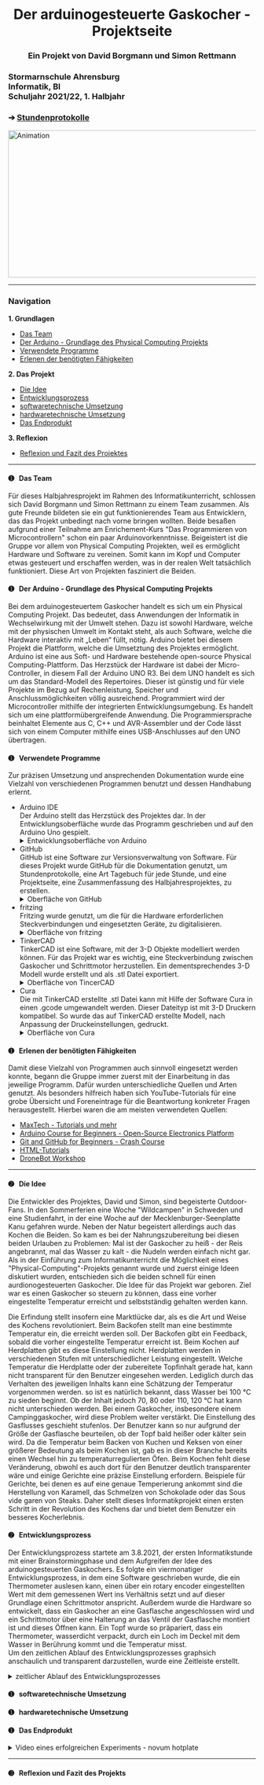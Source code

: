 <html>
<head>
<h1 align="center">Der arduinogesteuerte Gaskocher - Projektseite</h1> 
</head>
<h3 align="center"> Ein Projekt von David Borgmann und Simon Rettmann</h3>
<h3 align="left">Stormarnschule Ahrensburg <br/> Informatik, Bl <br/> Schuljahr 2021/22, 1. Halbjahr </br> </h3> </div>
<h3 alighn0"left"> &#10132; <a href="https://github.com/simonrettmann/Stundenprotokolle"> Stundenprotokolle</a> </h3>

<img alt="Animation" width="1000" height="300" align="center" src="https://user-images.githubusercontent.com/88385654/144711039-e3602339-827f-42a6-b684-b21d3ee8bcf1.gif">

<hr>

<h3>Navigation</h3>

<b>1. Grundlagen</b>	

<ul>
	<li> <a href="#Team"> Das Team </a> </li>
	<li> <a href="#Arduino"> Der Arduino - Grundlage des Physical Computing Projekts </a> </li>
	<li> <a href="#Programme"> Verwendete Programme </a> </li>
	<li> <a href="#Lernprozess"> Erlenen der benötigten Fähigkeiten </a> </li>
</ul>

<b>2. Das Projekt</b>	

<ul>
	<li> <a href="#Idee"> Die Idee </a> </li> 
	<li> <a href="#Entwicklungsprozess"> Entwicklungsprozess </a> </li>
	<li> <a href="#Software"> softwaretechnische Umsetzung </a> </li> 
	<li> <a href="#Hardware"> hardwaretechnische Umsetzung </a> </li>
	<li> <a href="#Produkt"> Das Endprodukt </a> </li>
</ul>

<b>3. Reflexion</b>

<ul>
	<li> <a href="#Reflexion"> Reflexion und Fazit des Projektes </a> </li>
</ul>

<hr>

<h4> <a id="Team"> &#10122; &nbsp Das Team</a> </h4>
Für dieses Halbjahresprojekt im Rahmen des Informatikunterricht, schlossen sich David Borgmann und Simon Rettmann zu einem Team zusammen. Als gute Freunde bildeten sie ein gut funktionierendes Team aus Entwicklern, das das Projekt unbedingt nach vorne bringen wollten. Beide besaßen aufgrund einer Teilnahme am Enrichement-Kurs "Das Programmieren von Microcontrollern" schon ein paar Arduinovorkenntnisse. Beigeistert ist die Gruppe vor allem von Physical Computing Projekten, weil es ermöglicht Hardware und Software zu vereinen. Somit kann im Kopf und Computer etwas gesteuert und erschaffen werden, was in der realen Welt tatsächlich funktioniert. Diese Art von Projekten fasziniert die Beiden. 

<h4> <a id="Arduino"> &#10122; &nbsp Der Arduino - Grundlage des Physical Computing Projekts</a> </h4>
Bei dem arduinogesteuertem Gaskocher handelt es sich um ein Physical Computing Projekt. Das bedeutet, dass Anwendungen der Informatik in Wechselwirkung mit der Umwelt stehen. Dazu ist sowohl Hardware, welche mit der physischen Umwelt im Kontakt steht, als auch Software, welche die Hardware interaktiv mit „Leben“ füllt, nötig. Arduino bietet bei diesem Projekt die Plattform, welche die Umsetztung des Projektes ermöglicht. Arduino ist eine aus Soft- und Hardware bestehende open-source Physical Computing-Plattform. 
Das Herzstück der Hardware ist dabei der Micro-Controller, in diesem Fall der Arduino UNO R3. Bei dem UNO handelt es sich um das Standard-Modell des Repertoires. Dieser ist günstig und für viele Projekte im Bezug auf Rechenleistung, Speicher und Anschlussmöglichkeiten völlig ausreichend.
Programmiert wird der Microcontroller mithilfe der integrierten Entwicklungsumgebung. Es handelt sich um eine plattformübergreifende Anwendung. Die Programmiersprache beinhaltet Elemente aus C, C++ und AVR-Assembler und der Code lässt sich von einem Computer mithilfe eines USB-Anschlusses auf den UNO übertragen.

<h4> <a id="Programme"> &#10122; &nbsp Verwendete Programme</a> </h4>
Zur präzisen Umsetzung und ansprechenden Dokumentation wurde eine Vielzahl von verschiedenen Programmen benutzt und dessen Handhabung erlernt.

<ul>
	<li>Arduino IDE</li>
	Der Arduino stellt das Herzstück des Projektes dar. In der Entwicklungsoberfläche wurde das Programm geschrieben und auf den Arduino Uno gespielt.
		 
<details>
	<summary>Entwicklungsoberfläche von Arduino</summary>
		<img alt="Entwicklungsoberfläche" width="1792" src="https://user-images.githubusercontent.com/88385654/144110935-967a7811-2b7d-47cb-ab8c-9f44b3a6a83d.png">
	<a href="https://www.arduino.cc"> - Website von Arduino</a>
	
</details>
	
<li>GitHub</li>
	GitHub ist eine Software zur Versionsverwaltung von Software. Für dieses Projekt wurde GitHub für die Dokumentation genutzt, um Stundenprotokolle, eine Art Tagebuch für jede Stunde, und eine Projektseite, eine Zusammenfassung des Halbjahresprojektes, zu erstellen. 
	
<details>
	<summary>Oberfläche von GitHub</summary>
	<img alt="GitHub" width="1792" src="https://user-images.githubusercontent.com/88385654/144112129-7995500f-9060-49eb-b976-9301c159ab12.png">
	<a href="https://github.com/"> - Website von GitHub</a>
	
</details>
	
<li>fritzing</li>
	Fritzing wurde genutzt, um die für die Hardware erforderlichen Steckverbindungen und eingesetzten Geräte, zu digitalisieren.
	
<details>
	<summary>Oberfläche von fritzing</summary>
	<img alt="fritzing" width="1792" src="https://user-images.githubusercontent.com/88385654/144112753-0cdef113-cc82-46a9-89f8-d3e3018bf087.png">
	<a href="https://fritzing.org/"> - Website von fritzing </a>
	
</details>	
	
<li>TinkerCAD</li>
	TinkerCAD ist eine Software, mit der 3-D Objekte modelliert werden können. Für das Projekt war es wichtig, eine Steckverbindung zwischen Gaskocher und Schrittmotor herzustellen. Ein dementsprechendes 3-D Modell wurde erstellt und als .stl Datei exportiert.

<details>
	<summary>Oberfläche von TincerCAD</summary>
	<img width="1792" alt="Obefläche von TinkerCAD" src="https://user-images.githubusercontent.com/88385654/144115179-eeff862f-5fa8-4073-aad6-471d0d160e06.png">
	<a href="https://www.tinkercad.com/things/58xIQMAeis5-sizzling-curcan/edit"> - Oberfläche von TinkerCAD</a>

</details>
	
<li>Cura</li>
	Die mit TinkerCAD erstellte .stl Datei kann mit Hilfe der Software Cura in einen .gcode umgewandelt werden. Dieser Dateityp ist mit 3-D Druckern kompatibel. So wurde das auf TinkerCAD erstellte Modell, nach Anpassung der Druckeinstellungen, gedruckt. 
	
<details>
	<summary>Oberfläche von Cura</summary>
	<img width="1792" alt="Oberfläche von Cura" src="https://user-images.githubusercontent.com/88385654/144115541-6deae014-7fc5-4551-8e25-75105fe808ac.png">
	<a href="https://ultimaker.com/de/software/ultimaker-cura"> - Website von Cura</a>
	
</details>
	
</ul>


<h4> <a id="Lernprozess"> &#10122; &nbsp Erlenen der benötigten Fähigkeiten</a> </h4>
Damit diese Vielzahl von Programmen auch sinnvoll eingesetzt werden konnte, begann die Gruppe immer zuerst mit der Einarbeitung in das jeweilige Programm. Dafür wurden unterschiedliche Quellen und Arten genutzt. Als besonders hilfreich haben sich YouTube-Tutorials für eine grobe Übersicht und Foreneintrage für die Beantwortung konkreter Fragen herausgestellt. Hierbei waren die am meisten verwendeten Quellen:

<ul>
	<li> <a href="https://youtube.com/user/MaxTechTV1">MaxTech - Tutorials und mehr</a></li>
	<li> <a href="https://www.youtube.com/watch?v=zJ-LqeX_fLU">Arduino Course for Beginners - Open-Source Electronics Platform</a></li>
	<li> <a href="https://www.youtube.com/watch?v=RGOj5yH7evk"> Git and GitHub for Beginners - Crash Course</a></li>
	<li> <a href="https://wiki.selfhtml.org/wiki/HTML/Tutorials/Einstieg"> HTML-Tutorials</a></li>	
	<li> <a href="https://www.youtube.com/c/Dronebotworkshop1"> DroneBot Workshop</a></li>
</ul>
	
<hr>

<h4> <a id="Idee"> &#10123; &nbsp Die Idee</a> </h4>

Die Entwickler des Projektes, David und Simon, sind begeisterte Outdoor-Fans. In den Sommerferien eine Woche "Wildcampen" in Schweden und eine Studienfahrt, in der eine Woche auf der Mecklenburger-Seenplatte Kanu gefahren wurde. Neben der Natur begeistert allerdings auch das Kochen die Beiden. So kam es bei der Nahrungszubereitung bei diesen beiden Urlauben zu Problemen: Mal ist der Gaskocher zu heiß - der Reis angebrannt, mal das Wasser zu kalt - die Nudeln werden einfach nicht gar. Als in der Einführung zum Informatikunterricht die Möglichkeit eines "Physical-Computing"-Projekts genannt wurde und zuerst einige Ideen diskutiert wurden, entschieden sich die beiden schnell für einen aurdionogesteuerten Gaskocher. Die Idee für das Projekt war geboren. Ziel war es einen Gaskocher so steuern zu können, dass eine vorher eingestellte Temperatur erreicht und selbstständig gehalten werden kann.

Die Erfindung stellt insofern eine Marktlücke dar, als es die Art und Weise des Kochens revolutioniert. Beim Backofen stellt man eine bestimmte Temperatur ein, die erreicht werden soll. Der Backofen gibt ein Feedback, sobald die vorher eingestellte Temperatur erreicht ist. Beim Kochen auf Herdplatten gibt es diese Einstellung nicht. Herdplatten werden in verschiedenen Stufen mit unterschiedlicher Leistung eingestellt. Welche Temperatur die Herdplatte oder der zubereitete Topfinhalt gerade hat, kann nicht transparent für den Benutzer eingesehen werden. Lediglich durch das Verhalten des jeweiligen Inhalts kann eine Schätzung der Temperatur vorgenommen werden. so ist es natürlich bekannt, dass Wasser bei 100 °C zu sieden beginnt. Ob der Inhalt jedoch 70, 80 oder 110, 120 °C hat kann nicht unterschieden werden. 
Bei einem Gaskocher, insbesondere einem Campinggaskocher, wird diese Problem weiter verstärkt. Die Einstellung des Gasflusses geschieht stufenlos. Der Benutzer kann so nur aufgrund der Größe der Gasflasche beurteilen, ob der Topf bald heißer oder kälter sein wird. 
Da die Temperatur beim Backen von Kuchen und Keksen von einer größerer Bedeutung als beim Kochen ist, gab es in dieser Branche bereits einen Wechsel hin zu temperaturregulierten Öfen. Beim Kochen fehlt diese Veränderung, obwohl es auch dort für den Benutzer deutlich transparenter wäre und einige Gerichte eine präzise Einstellung erfordern. 
Beispiele für Gerichte, bei denen es auf eine genaue Temperierung ankommt sind die Herstellung von Karamell, das Schmelzen von Schokolade oder das Sous vide garen von Steaks. Daher stellt dieses Informatikprojekt einen ersten Schritt in der Revolution des Kochens dar und bietet dem Benutzer ein besseres Kocherlebnis. 
	
<h4> <a id="Entwicklungsprozess"> &#10123; &nbsp Entwicklungsprozess</a> </h4>

Der Entwicklungsprozess startete am 3.8.2021, der ersten Informatikstunde mit einer Brainstormingphase und dem Aufgreifen der Idee des arduinogesteuerten Gaskochers. Es folgte ein viermonatiger Entwicklungsprozess, in dem eine Software geschrieben wurde, die ein Thermometer auslesen kann, einen über ein rotary encoder eingestellten Wert mit dem gemessenen Wert ins Verhältnis setzt und auf dieser Grundlage einen Schrittmotor anspricht. Außerdem wurde die Hardware so entwickelt, dass ein Gaskocher an eine Gasflasche angeschlossen wird und ein Schrittmotor über eine Halterung an das Ventil der Gasflasche montiert ist und dieses Öffnen kann. Ein Topf wurde so präpariert, dass ein Thermometer, wasserdicht verpackt, durch ein Loch im Deckel mit dem Wasser in Berührung kommt und die Temperatur misst. <br> Um den zeitlichen Ablauf des Entwicklungsprozesses graphsich anschaulich und transparent darzustellen, wurde eine Zeitleiste erstellt.

<details>
	<summary>zeitlicher Ablauf des Entwicklungsprozesses</summary>
		<img alt="zeitlicher Ablauf" src="https://user-images.githubusercontent.com/88385654/144395754-24319105-3f47-42e6-99ec-6d0e5d974ef3.png">
</details>

<h4> <a id="Software"> &#10122; &nbsp softwaretechnische Umsetzung </a> </h4>

<h4> <a id="Hardware"> &#10122; &nbsp hardwaretechnische Umsetzung </a> </h4>

<h4> <a id="Produkt"> &#10122; &nbsp Das Endprodukt </a> </h4>
<details>
	<summary>Video eines erfolgreichen Experiments - novum hotplate</summary>
<a href="https://www.youtube.com/watch?v=mMkYHf9HaGQ&t"> <img src="https://user-images.githubusercontent.com/88385654/144663860-19e3b678-31f6-41d4-84ab-b127c74e58e5.jpeg">
	
</details>
	
<hr>
	
<h4> <a id="Reflexion"> &#10124; &nbsp Reflexion und Fazit des Projekts </a> </h4>



